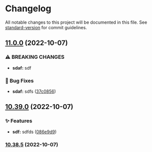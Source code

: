 # Changelog

All notable changes to this project will be documented in this file. See [standard-version](https://github.com/conventional-changelog/standard-version) for commit guidelines.

## [11.0.0](https://github.com/ivankraev/msb-hub/compare/v10.39.0...v11.0.0) (2022-10-07)


### ⚠ BREAKING CHANGES

* **sdaf:** sdf

### 🐛 Bug Fixes

* **sdaf:** sdfs ([37c0856](https://github.com/ivankraev/msb-hub/commit/37c0856dc6554fd930e8e39174d86d6f9ad36aa1))

## [10.39.0](https://github.com/ivankraev/msb-hub/compare/v10.38.5...v10.39.0) (2022-10-07)


### ✨ Features

* **sdf:** sdfds ([086e9d9](https://github.com/ivankraev/msb-hub/commit/086e9d9d422a91066db18d7ed27d6513c7b4a09e))

### [10.38.5](https://github.com/ivankraev/msb-hub/compare/v10.38.4...v10.38.5) (2022-10-07)
